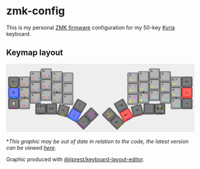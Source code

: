 # zmk-config

This is my personal [ZMK firmware][1] configuration for my 50-key [Kyria][2] keyboard.

## Keymap layout

![Kyria Keymap](kyria-keymap.png)

**This graphic may be out of date in relation to the code, the latest version can be viewed [here][3].*

Graphic produced with [@ijprest/keyboard-layout-editor][4].

[1]: https://github.com/zmkfirmware/zmk
[2]: https://blog.splitkb.com/blog/introducing-the-kyria
[3]: http://www.keyboard-layout-editor.com/#/gists/4662659792c4e4f81f1f944e14d51aee
[4]: https://github.com/ijprest/keyboard-layout-editor

